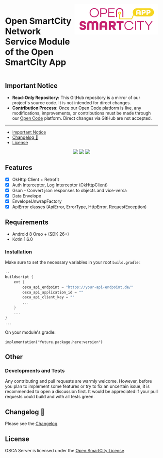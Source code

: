 <div style="display:flex;gap:1%;margin-bottom:20px">
  <h1 style="border:none">Open SmartCity Network Service Module of the Open SmartCity App</h1>
  <img height="100px" alt="logo" src="logo.svg">
</div>

## Important Notice

- **Read-Only Repository:** This GitHub repository is a mirror of our project's source code. It is not intended for direct changes.
- **Contribution Process:** Once our Open Code platform is live, any modifications, improvements, or contributions must be made through our [Open Code](https://gitlab.opencode.de/) platform. Direct changes via GitHub are not accepted.

---

- [Important Notice](#important-notice)
- [Changelog 📝](#changelog-)
- [License](#license)

<p align="center">
<img src="https://img.shields.io/badge/Platform%20Compatibility%20-android-green">
<img src="https://img.shields.io/badge/Kotlin%20Compatibility%20-1.6.0-blue">
<a href="#"><img src="https://img.shields.io/badge/Dokka-active"></a>
</p>


## Features
- [x] OkHttp Client + Retrofit
- [x] Auth Interceptor, Log Interceptor (OkHttpClient)
- [x] Gson - Convert json responses to objects and vice-versa
- [x] Data Envelope
- [x] EnvelopeUnwrapFactory
- [x] ApiError classes (ApiError, ErrorType, HttpError, RequestException)

## Requirements

- Android 8 Oreo + (SDK 26+)
- Kotln 1.6.0

### Installation

Make sure to set the necessary variables in your root `build.gradle`:
```kotlin
..
buildscript {
    ext {
        osca_api_endpoint = "https://your-api-endpoint.de/"
        osca_api_application_id = ""
        osca_api_client_key = ""
        ...
    }
    ...
}
...
```

On your module's gradle:

`implementation("future.package.here:version")`

## Other
### Developments and Tests

Any contributing and pull requests are warmly welcome. However, before you plan to implement some features or try to fix an uncertain issue, it is recommended to open a discussion first. It would be appreciated if your pull requests could build and with all tests green.

## Changelog 📝

Please see the [Changelog](CHANGELOG.md).

## License

OSCA Server is licensed under the [Open SmartCity License](LICENSE.md).
